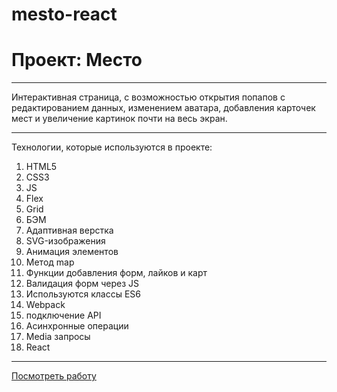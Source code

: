 # mesto-react
# Проект: Место

---

Интерактивная страница, с возможностью открытия попапов с редактированием данных, изменением аватара, добавления карточек мест и увеличение картинок почти на весь экран.

---

Технологии, которые используются в проекте:

1. HTML5
2. CSS3
3. JS
4. Flex
5. Grid
6. БЭМ
7. Адаптивная верстка
8. SVG-изображения
9. Анимация элементов
10. Метод map
11. Функции добавления форм, лайков и карт
12. Валидация форм через JS
13. Используются классы ES6
14. Webpack
15. подключение API
16. Асинхронные операции
17. Media запросы
18. React
	
---

[Посмотреть работу](https://jwow777.github.io/mesto/)